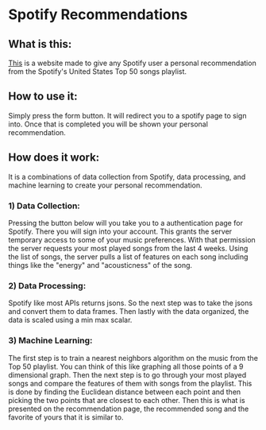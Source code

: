 # Spotify Recommendations

## What is this:
[This](http://collinjoseph.pythonanywhere.com/ProjectInfo) is a website made to give any Spotify user a personal recommendation from the Spotify's United States Top 50 songs playlist.

## How to use it:
Simply press the form button.
It will redirect you to a spotify page to sign into.
Once that is completed you will be shown your personal recommendation.

## How does it work:
It is a combinations of data collection from Spotify, data processing, and machine learning to create your personal recommendation.

### 1) Data Collection:
Pressing the button below will you take you to a authentication page for Spotify.
There you will sign into your account.
This grants the server temporary access to some of your music preferences.
With that permission the server requests your most played songs from the last 4 weeks.
Using the list of songs, the server pulls a list of features on each song including things like the "energy" and "acousticness" of the song.
### 2) Data Processing:
Spotify like most APIs returns jsons.
So the next step was to take the jsons and convert them to data frames.
Then lastly with the data organized, the data is scaled using a min max scalar.
### 3) Machine Learning:
The first step is to train a nearest neighbors algorithm on the music from the Top 50 playlist.
You can think of this like graphing all those points of a 9 dimensional graph.
Then the next step is to go through your most played songs and compare the features of them with songs from the playlist.
This is done by finding the Euclidean distance between each point and then picking the two points that are closest to each other.
Then this is what is presented on the recommendation page, the recommended song and the favorite of yours that it is similar to.
